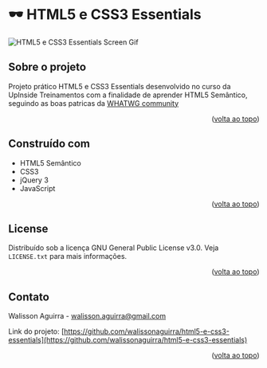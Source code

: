 # 🕶 HTML5 e CSS3 Essentials
![HTML5 e CSS3 Essentials Screen Gif](https://github.com/walissonaguirra/html5-e-css3-essentials/raw/main/html5-e-css3-essentials-screen.gif)



<!-- ABOUT THE PROJECT -->
## Sobre o projeto
Projeto prático HTML5 e CSS3 Essentials desenvolvido no curso da UpInside Treinamentos com a finalidade de aprender HTML5 Semântico, seguindo as boas patricas da [WHATWG community](https://whatwg.org)

<p align="right">(<a href="#-html5-e-css3-essentials">volta ao topo</a>)</p>


## Construído com
- HTML5 Semântico
- CSS3
- jQuery 3
- JavaScript

<p align="right">(<a href="#-html5-e-css3-essentials">volta ao topo</a>)</p>


<!-- LICENSE -->
## License

Distribuído sob a licença GNU General Public License v3.0. Veja `LICENSE.txt` para mais informações.

<p align="right">(<a href="#-html5-e-css3-essentials">volta ao topo</a>)</p>



<!-- CONTACT -->
## Contato

Walisson Aguirra - walisson.aguirra@gmail.com

Link do projeto: [https://github.com/walissonaguirra/html5-e-css3-essentials](https://github.com/walissonaguirra/html5-e-css3-essentials)

<p align="right">(<a href="#-html5-e-css3-essentials">volta ao topo</a>)</p>

